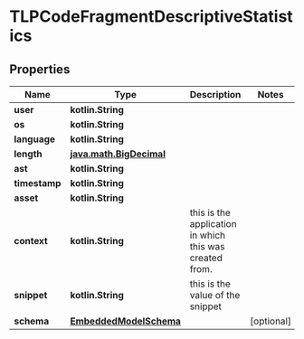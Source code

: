 
# TLPCodeFragmentDescriptiveStatistics

## Properties
Name | Type | Description | Notes
------------ | ------------- | ------------- | -------------
**user** | **kotlin.String** |  | 
**os** | **kotlin.String** |  | 
**language** | **kotlin.String** |  | 
**length** | [**java.math.BigDecimal**](java.math.BigDecimal) |  | 
**ast** | **kotlin.String** |  | 
**timestamp** | **kotlin.String** |  | 
**asset** | **kotlin.String** |  | 
**context** | **kotlin.String** | this is the application in which this was created from. | 
**snippet** | **kotlin.String** | this is the value of the snippet | 
**schema** | [**EmbeddedModelSchema**](EmbeddedModelSchema.md) |  |  [optional]



